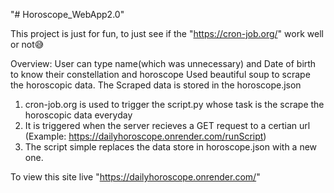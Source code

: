 "# Horoscope_WebApp2.0" 

This project is just for fun, to just see if the "https://cron-job.org/"
work well or not😅

Overview:
User can type name(which was unnecessary) and Date of birth to know their constellation and horoscope
Used beautiful soup to scrape the horoscopic data.
The Scraped data is stored in the horoscope.json

1) cron-job.org is used to trigger the script.py whose task is the scrape the horoscopic data everyday
2) It is triggered when the server recieves a GET request to a certian url (Example: https://dailyhoroscope.onrender.com/runScript)
3) The script simple replaces the data store in horoscope.json with a new one.

To view this site live "https://dailyhoroscope.onrender.com/"
